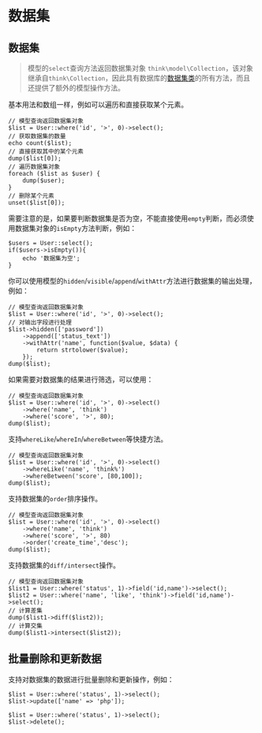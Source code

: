 # 数据集

## 数据集

> 模型的`select`查询方法返回数据集对象 `think\model\Collection`，该对象继承自`think\Collection`，因此具有数据库的[数据集类](https://doc.thinkphp.cn/v8_0/collections.html)的所有方法，而且还提供了额外的模型操作方法。

基本用法和数组一样，例如可以遍历和直接获取某个元素。

```
// 模型查询返回数据集对象
$list = User::where('id', '>', 0)->select();
// 获取数据集的数量
echo count($list);
// 直接获取其中的某个元素
dump($list[0]);
// 遍历数据集对象
foreach ($list as $user) {
    dump($user);
}
// 删除某个元素
unset($list[0]);
```

需要注意的是，如果要判断数据集是否为空，不能直接使用`empty`判断，而必须使用数据集对象的`isEmpty`方法判断，例如：

```
$users = User::select();
if($users->isEmpty()){
    echo '数据集为空';
}
```

你可以使用模型的`hidden`/`visible`/`append`/`withAttr`方法进行数据集的输出处理，例如：

```
// 模型查询返回数据集对象
$list = User::where('id', '>', 0)->select();
// 对输出字段进行处理
$list->hidden(['password']) 
	->append(['status_text'])
    ->withAttr('name', function($value, $data) {
        return strtolower($value);
    });
dump($list);
```

如果需要对数据集的结果进行筛选，可以使用：

```
// 模型查询返回数据集对象
$list = User::where('id', '>', 0)->select()
    ->where('name', 'think')
    ->where('score', '>', 80);
dump($list);
```

支持`whereLike`/`whereIn`/`whereBetween`等快捷方法。

```
// 模型查询返回数据集对象
$list = User::where('id', '>', 0)->select()
    ->whereLike('name', 'think%')
    ->whereBetween('score', [80,100]);
dump($list);
```

支持数据集的`order`排序操作。

```
// 模型查询返回数据集对象
$list = User::where('id', '>', 0)->select()
    ->where('name', 'think')
    ->where('score', '>', 80)
    ->order('create_time','desc');
dump($list);
```

支持数据集的`diff/intersect`操作。

```
// 模型查询返回数据集对象
$list1 = User::where('status', 1)->field('id,name')->select();
$list2 = User::where('name', 'like', 'think')->field('id,name')->select();
// 计算差集
dump($list1->diff($list2));
// 计算交集
dump($list1->intersect($list2));
```

## 批量删除和更新数据

支持对数据集的数据进行批量删除和更新操作，例如：

```
$list = User::where('status', 1)->select();
$list->update(['name' => 'php']);

$list = User::where('status', 1)->select();
$list->delete();
```